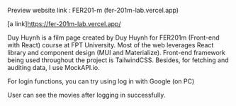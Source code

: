 ﻿Preview website link : FER201-m (fer-201m-lab.vercel.app)

[a link]https://fer-201m-lab.vercel.app/



Duy Huynh is a film page created by Duy Huynh for FER201m (Front-end with React) course at FPT University. Most of the web leverages React library and component design (MUI and Materialize). Front-end framework being used throughout the project is TailwindCSS. Besides, for fetching and auditing data, I use MockAPI.io. 


For login functions, you can try using log in with Google (on PC) 


User can see the movies after logging in successfully.
